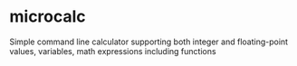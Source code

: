# microcalc
Simple command line calculator supporting both integer and floating-point values, variables, math expressions including functions
